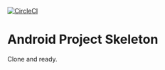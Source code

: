 [![CircleCI](https://circleci.com/gh/aykuttasil/ModernAndroidProjectSkeleton.svg?style=svg)](https://circleci.com/gh/aykuttasil/ModernAndroidProjectSkeleton)

# Android Project Skeleton


Clone and ready.
